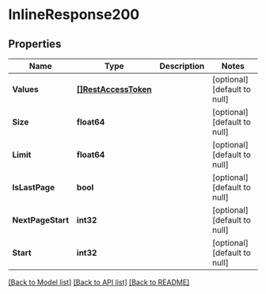 # InlineResponse200

## Properties
Name | Type | Description | Notes
------------ | ------------- | ------------- | -------------
**Values** | [**[]RestAccessToken**](RestAccessToken.md) |  | [optional] [default to null]
**Size** | **float64** |  | [optional] [default to null]
**Limit** | **float64** |  | [optional] [default to null]
**IsLastPage** | **bool** |  | [optional] [default to null]
**NextPageStart** | **int32** |  | [optional] [default to null]
**Start** | **int32** |  | [optional] [default to null]

[[Back to Model list]](../README.md#documentation-for-models) [[Back to API list]](../README.md#documentation-for-api-endpoints) [[Back to README]](../README.md)

